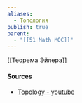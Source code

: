 ```yaml
---
aliases:
  - Топология
publish: true
parent:
  - "[[51 Math MOC]]"
---
```

 [[Теорема Эйлера]]




#### Sources  
- [Topology - youtube](https://www.youtube.com/playlist?list=PLd8NbPjkXPliJunBhtDNMuFsnZPeHpm-0)
